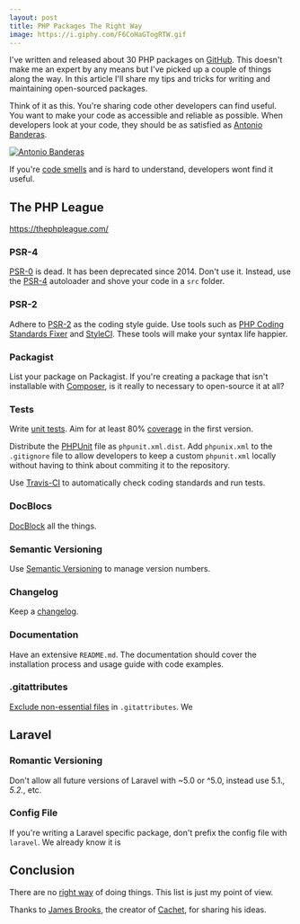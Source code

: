 ```yaml
---
layout: post
title: PHP Packages The Right Way
image: https://i.giphy.com/F6CoHaGTogRTW.gif
---
```


I've written and released about 30 PHP packages on [GitHub](https://github.com). This doesn't make me an expert by any means but I've picked up a couple of things along the way. In this article I'll share my tips and tricks for writing and maintaining open-sourced packages.

Think of it as this. You're sharing code other developers can find useful. You want to make your code as accessible and reliable as possible. When developers look at your code, they should be as satisfied as [Antonio Banderas](https://www.themoviedb.org/person/3131-antonio-banderas).

[![Antonio Banderas](https://i.giphy.com/F6CoHaGTogRTW.gif)](https://www.themoviedb.org/person/3131-antonio-banderas)

If you're [code smells](https://en.m.wikipedia.org/wiki/Code_smell) and is hard to understand, developers wont find it useful. 

## The PHP League

https://thephpleague.com/

### PSR-4

[PSR-0](http://www.php-fig.org/psr/psr-0) is dead. It has been deprecated since 2014. Don't use it. Instead, use the [PSR-4](http://www.php-fig.org/psr/psr-4) autoloader and shove your code in a `src` folder.

### PSR-2

Adhere to [PSR-2](http://www.php-fig.org/psr/psr-2) as the coding style guide. Use tools such as [PHP Coding Standards Fixer](https://github.com/FriendsOfPHP/PHP-CS-Fixer) and [StyleCI](https://styleci.io). These tools will make your syntax life happier.

### Packagist

List your package on Packagist. If you're creating a package that isn't installable with [Composer](https://getcomposer.org), is it really to necessary to open-source it at all?

### Tests

Write [unit tests](https://github.com/sebastianbergmann/phpunit). Aim for at least 80% [coverage](https://codecov.io) in the first version.

Distribute the [PHPUnit](https://github.com/sebastianbergmann/phpunit) file as `phpunit.xml.dist`. Add `phpunix.xml` to the `.gitignore` file to allow developers to keep a custom `phpunit.xml` locally without having to think about commiting it to the repository.

Use [Travis-CI](https://travis-ci.org) to automatically check coding standards and run tests.

### DocBlocs

[DocBlock](https://www.phpdoc.org/docs/latest/references/phpdoc/index.html) all the things.

### Semantic Versioning

Use [Semantic Versioning](http://semver.org) to manage version numbers.

### Changelog

Keep a [changelog](http://keepachangelog.com/en).

### Documentation

Have an extensive `README.md`. The documentation should cover the installation process and usage guide with code examples.

### .gitattributes

[Exclude non-essential files](https://www.reddit.com/r/PHP/comments/2jzp6k/i_dont_need_your_tests_in_my_production/) in `.gitattributes`. We 

## Laravel

### Romantic Versioning

Don't allow all future versions of Laravel with ~5.0 or ^5.0, instead use 5.1.*, 5.2.*, etc.

### Config File

If you're writing a Laravel specific package, don't prefix the config file with `laravel`. We already know it is 


## Conclusion

There are no [right way](http://www.phptherightway.com) of doing things. This list is just my point of view.

Thanks to [James Brooks](https://github.com/jbrooksuk), the creator of [Cachet](https://cachethq.io), for sharing his ideas.
